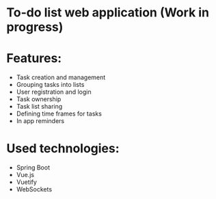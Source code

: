 # To-do list web application (Work in progress)

# Features:
- Task creation and management
- Grouping tasks into lists
- User registration and login
- Task ownership
- Task list sharing
- Defining time frames for tasks
- In app reminders

# Used technologies:
- Spring Boot
- Vue.js
- Vuetify
- WebSockets
